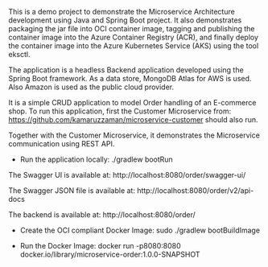 This is a demo project to demonstrate the Microservice Architecture development using Java and Spring Boot project.
It also demonstrates packaging the jar file into OCI container image, tagging and publishing the container image into
the Azure Container Registry (ACR), and finally deploy the container image into the Azure Kubernetes Service (AKS) using
the tool eksctl.

The application is a headless Backend application developed using the Spring Boot framework. As a data store, MongoDB Atlas
for AWS is used. Also Amazon is used as the public cloud provider.

It is a simple CRUD application to model Order handling of an E-commerce shop. To run this application, first the Customer 
Microservice from: https://github.com/kamaruzzaman/microservice-customer should also run. 

Together with the Customer Microservice, it demonstrates the Microservice communication using REST API. 

* Run the application locally:
  ./gradlew bootRun

The Swagger UI is available at:
http://localhost:8080/order/swagger-ui/

The Swagger JSON file is available at:
http://localhost:8080/order/v2/api-docs

The backend is available at:
http://localhost:8080/order/

* Create the OCI compliant Docker Image:
  sudo ./gradlew bootBuildImage

* Run the Docker Image:
  docker run -p8080:8080 docker.io/library/microservice-order:1.0.0-SNAPSHOT
